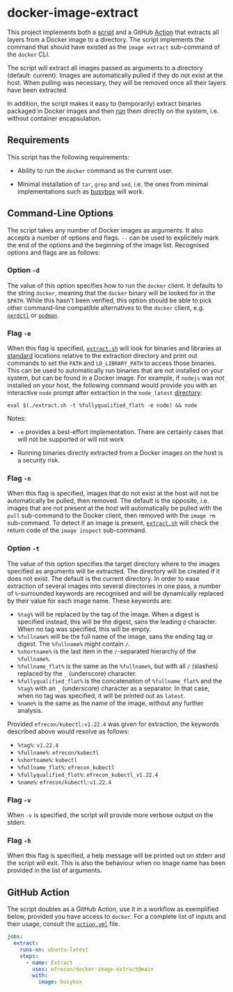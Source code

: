 # docker-image-extract

This project implements both a [script](#command-line-options) and a GitHub
[Action](#github-action) that extracts all layers from a Docker image to a
directory. The script implements the command that should have existed as the
`image extract` sub-command of the `docker` CLI.

The script will extract all images passed as arguments to a directory (default:
current). Images are automatically pulled if they do not exist at the host. When
pulling was necessary, they will be removed once all their layers have been
extracted.

In addition, the script makes it easy to (temporarily) extract binaries packaged
in Docker images and then [run](#flag--e) them directly on the system, i.e.
without container encapsulation.

## Requirements

This script has the following requirements:

+ Ability to run the `docker` command as the current user.
+ Minimal installation of `tar`, `grep` and `sed`, i.e. the ones from minimal
  implementations such as [busybox] will work.

  [busybox]: https://busybox.net/

## Command-Line Options

The script takes any number of Docker images as arguments. It also accepts a
number of options and flags. `--` can be used to explicitely mark the end of the
options and the beginning of the image list. Recognised options and flags are as
follows:

### Option `-d`

The value of this option specifies how to run the `docker` client. It defaults
to the string `docker`, meaning that the `docker` binary will be looked for in
the `$PATH`. While this hasn't been verified, this option should be able to pick
other command-line compatible alternatives to the `docker` client, e.g.
[`nerdctl`][nerdctl] or [`podman`][podman].

  [nerdctl]: https://github.com/containerd/nerdctl
  [podman]: https://github.com/containers/podman

### Flag `-e`

When this flag is specified, [`extract.sh`](./extract.sh) will look for binaries
and libraries at [standard] locations relative to the extraction directory and
print out commands to set the `PATH` and `LD_LIBRARY_PATH` to access those
binaries. This can be used to automatically run binaries that are not installed
on your system, but can be found in a Docker image. For example, if `nodejs` was
*not* installed on your host, the following command would provide you with an
interactive `node` prompt after extraction in the `node_latest`
[directory](#option--t):

```console
eval $(./extract.sh -t %fullyqualified_flat% -e node) && node
```

Notes:

+ `-e` provides a best-effort implementation. There are certainly cases that
  will not be supported or will not work
+ Running binaries directly extracted from a Docker images on the host is a
  security risk.

  [standard]: https://git.savannah.gnu.org/cgit/bash.git/tree/doc/bash.1?h=f188aa6a013e89d421e39354086eed513652b492#n2491

### Flag `-n`

When this flag is specified, images that do not exist at the host will not be
automatically be pulled, then removed. The default is the opposite, i.e. images
that are not present at the host will automatically be pulled with the `pull`
sub-command to the Docker client, then removed with the `image rm` sub-command.
To detect if an image is present, [`extract.sh`](./extract.sh) will check the
return code of the `image inspect` sub-command.

### Option `-t`

The value of this option specifies the target directory where to the images
specified as arguments will be extracted. The directory will be created if it
does not exist. The default is the current directory. In order to ease
extraction of several images into several directories in one pass, a number of
`%`-surrounded keywords are recognised and will be dynamically replaced by their
value for each image name. These keywords are:

+ `%tag%` will be replaced by the tag of the image. When a digest is specified
  instead, this will be the digest, sans the leading `@` character. When no tag
  was specified, this will be empty.
+ `%fullname%` will be the full name of the image, sans the ending tag or
  digest. The `%fullname%` might contain `/`.
+ `%shortname%` is the last item in the `/`-separated hierarchy of the
  `%fullname%`.
+ `%fullname_flat%` is the same as the `%fullname%`, but with all `/` (slashes)
  replaced by the `_` (underscore) character.
+ `%fullyqualified_flat%` is the concatenation of `%fullname_flat%` and the
  `%tag%` with an `_` (underscore) character as a separator. In that case, when
  no tag was specified, it will be printed out as `latest`.
+ `%name%` is the same as the name of the image, without any further analysis.

Provided `efrecon/kubectl:v1.22.4` was given for extraction, the keywords
described above would resolve as follows:

+ `%tag%`: `v1.22.4`
+ `%fullname%`: `efrecon/kubectl`
+ `%shortname%`: `kubectl`
+ `%fullname_flat%`: `efrecon_kubectl`
+ `%fullyqualified_flat%`: `efrecon_kubectl_v1.22.4`
+ `%name%`: `efrecon/kubectl:v1.22.4`

### Flag `-v`

When `-v` is specified, the script will provide more verbose output on the
stderr.

### Flag `-h`

When this flag is specified, a help message will be printed out on stderr and
the script will exit. This is also the behaviour when no image name has been
provided in the list of arguments.

## GitHub Action

The script doubles as a GitHub Action, use it in a workflow as exemplified
below, provided you have access to `docker`. For a complete list of inputs and
their usage, consult the [`action.yml`](./action.yml) file.

```yaml
jobs:
  extract:
    runs-on: ubuntu-latest
    steps:
      - name: Extract
        uses: efrecon/docker-image-extract@main
        with:
          image: busybox
```

